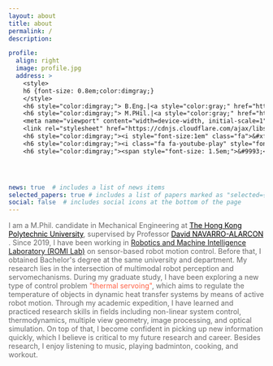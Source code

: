 ```yaml
---
layout: about
title: about
permalink: /
description:

profile:
  align: right
  image: profile.jpg
  address: >
    <style>
    h6 {font-size: 0.8em;color:dimgray;}
    </style>
    <h6 style="color:dimgray;"> B.Eng.|<a style="color:gray;" href="https://www.polyu.edu.hk/en/">PolyU</a></h6>
    <h6 style="color:dimgray;"> M.PHil.|<a style="color:gray;" href="https://www.polyu.edu.hk/en/">PolyU</a></h6>
    <meta name="viewport" content="width=device-width, initial-scale=1">
    <link rel="stylesheet" href="https://cdnjs.cloudflare.com/ajax/libs/font-awesome/4.7.0/css/font-awesome.min.css">
    <h6 style="color:dimgray;"><i style="font-size:1em" class="fa">&#xf1d7;</i> yizhijinlier7</h6>
    <h6 style="color:dimgray;"><i class="fa fa-youtube-play" style="font-size:1.5em;color:red"></i> <a style="color:gray;" href="https://www.youtube.com/channel/UCc0V77805epZChBeOx_vGeg">Youtube Channel</a></h6>
    <h6 style="color:dimgray;"><span style="font-size: 1.5em;">&#9993;</span>  19044457r@connect.polyu.hk</h6>




news: true  # includes a list of news items
selected_papers: true # includes a list of papers marked as "selected={true}"
social: false  # includes social icons at the bottom of the page
---
```

<span style="color:dimgray">
I am a M.Phil. candidate in Mechanical Engineering at <a style="color:black; font-style: bold;" href="https://www.polyu.edu.hk/en/">The Hong Kong Polytechnic University</a>, supervised by Professor <a style="color:black; font-style: bold;" href="https://www.polyu.edu.hk/en/me/people/academic-teaching-staff/david-navarro-alarcon-dr/">David NAVARRO-ALARCON </a>. Since 2019, I have been working in <a style="color:lighskyblue; font-style: bold;" href="https://www.polyu.edu.hk/en/me/people/academic-teaching-staff/david-navarro-alarcon-dr/"> Robotics and Machine Intelligence Laboratory (ROMI Lab)</a> on sensor-based robot motion control. Before that, I obtained Bachelor's degree at the same university and department.</span>



<span style="color:dimgray">
My research lies in the intersection of multimodal robot perception and servomechanisms. During my graduate study, I have been exploring a new type of control problem  <span style="color:tomato; font-style: bold;">"thermal servoing"</span>, which aims to regulate the temperature of objects in dynamic heat transfer systems by means of active robot motion.
</span>

<span style="color:dimgray">
Through my academic expedition, I have learned and practiced research skills in fields including non-linear system control, thermodynamics, multiple view geometry, image processing, and optical simulation. On top of that, I become confident in picking up new information quickly, which I believe is critical to my future research and career.
</span>

<span style="color:dimgray">
Besides research, I enjoy listening to music, playing badminton, cooking, and workout.
</span>
